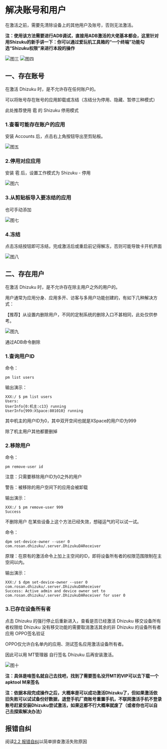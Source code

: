 # 解决账号和用户

在激活之前，需要先清除设备上的其他用户及账号，否则无法激活。

**注：使用该方法需要进行ADB调试，直接用ADB激活的大佬基本都会，这里针对用Shizuku的新手讲一下：你可以通过爱玩机工具箱的“一个终端”功能勾选“Shizuku权限”来进行本段的操作**

![图三](https://i0.hdslb.com/bfs/new_dyn/b402cf9f3c28c0f171e31a1bfde08189620655009.jpg@1053w_2223h_1c.webp)
![图四](https://i0.hdslb.com/bfs/new_dyn/43696851f58770483b47f5d88d40c26a620655009.jpg@1053w_2223h_1c.webp)

## 一、存在账号

在激活 Dhizuku 时，是不允许存在任何账户的。

可以将账号存在账号的应用卸载或冻结（冻结分为停用、隐藏、暂停三种模式）

此处推荐使用 雹 的 Shizuku 停用模式

### 1.查看可能存在账户的应用

安装 Accounts 后，点击右上角按钮导出至剪贴板。

![图五](https://i0.hdslb.com/bfs/new_dyn/6bc598539b48da6412ecf0ba12b88a5c620655009.jpg@1053w_843h_1c.webp)

### 2.停用对应应用

安装 雹 后，设置工作模式为 Shizuku - 停用

![图六](https://i0.hdslb.com/bfs/new_dyn/fffe793f618b6089872284b0098900f8620655009.jpg@1053w_2223h_1c.webp)

### 3.从剪贴板导入要冻结的应用

也可手动添加

![图七](https://i0.hdslb.com/bfs/new_dyn/fad5aa833eee168ab4a2abadcab2fb1e620655009.jpg@1053w_459h_1c.webp)

### 4.冻结

点击冻结按钮即可冻结，完成激活后或重启前记得解冻，否则可能导致卡开机界面

![图八](https://i0.hdslb.com/bfs/new_dyn/98b58483275f34f3db1ae31a94aab974620655009.jpg@1053w_894h_1c.webp)

## 二、存在用户

在激活 Dhizuku 时，是不允许存在除主用户之外的用户的。

用户通常为应用分身、应用多开、访客与多用户功能创建的，有如下几种解决方式：

【推荐】从设置内删除用户，不同的定制系统的删除入口不甚相同，此处仅供参考。

![图九](https://i0.hdslb.com/bfs/new_dyn/a09848d4ceada9e5fef18fc88df40dd6620655009.jpg@1053w_1086h_1c.webp)

通过ADB命令删除

### 1.查询用户ID

命令：

```
pm list users
```

输出演示：

```
XXX:/ $ pm list users
Users:
UserInfo{0:机主:c13} running
UserInfo{999:XSpace:801010} running
```

其中机主的用户ID为0，其中双开空间也就是XSpace的用户ID为999

除了机主用户其他都要删掉

### 2.移除用户

命令：

```
pm remove-user id
```

注意：只需要移除用户ID为0之外的用户

警告：被移除的用户空间下的应用会被卸载

输出演示：

```
XXX:/ $ pm remove-user 999
Success
```

不删除用户
在某些设备上这个方法已经失效，想碰运气的可以试一试。

命令：

```
dpm set-device-owner --user 0 com.rosan.dhizuku/.server.DhizukuDAReceiver
```

原理：在原有的激活命令上加上主空间的ID，即将设备所有者的权限范围限制在主空间以内。

输出演示：

```
XXX:/ $ dpm set-device-owner --user 0 com.rosan.dhizuku/.server.DhizukuDAReceiver
Success: Active admin and device owner set to com.rosan.dhizuku/.server.DhizukuDAReceiver for user 0
```

### 3.已存在设备所有者

点击 Dhizuku 的强行停止后重新进入，查看是否已经激活 Dhizuku
移交设备所有者权限给 Dhizuku
没有移交功能的需要取消激活其余的非 Dhizuku 的设备所有者应用
OPPO签名验证

OPPO仅允许白名单内的应用、测试签名应用激活设备所有者。

因此可以用 MT管理器 自行签名 Dhizuku 后再安装激活。

![图十](https://i0.hdslb.com/bfs/new_dyn/20b6e9ed84f10f5ce4a653f3eb9edfc6620655009.jpg@1053w_2223h_1c.webp)

**注：具体是啥签名就自己去找吧，找到了需要签名没开MT的VIP可以去下载一个apktool M来签名**

**注：依据本段完成操作之后，大概率是可以成功激活Dhizuku了，但如果激活依旧失败可以试试备份好数据，退登手机厂商账号重置手机，不联网激活手机不登录账号赶紧安装Dhizuku尝试激活，如果这都不行大概率就废了（或者你也可以自己去探索解决办法）**

## 报错自纠

阅读[2.2 报错自纠](https://github.com/qzgeek/Dhizuku/blob/main/2.2.报错自纠.md)以简单排查激活失败原因